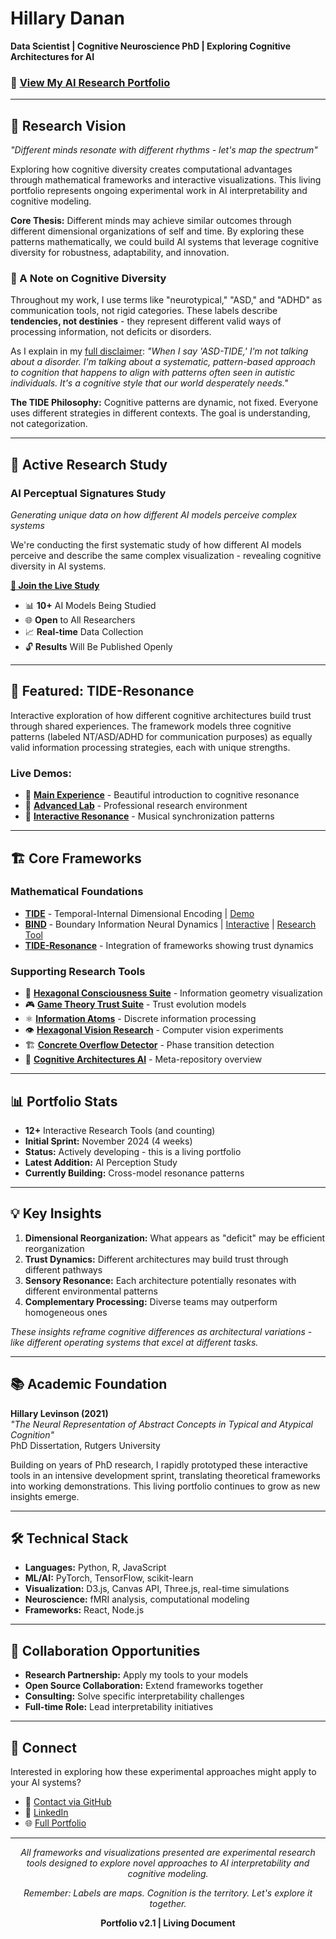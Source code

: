 # Hillary Danan
**Data Scientist | Cognitive Neuroscience PhD | Exploring Cognitive Architectures for AI**

### 🚀 [View My AI Research Portfolio](https://hillarydanan.github.io/TIDE-resonance/pitch.html)

---

## 🧠 Research Vision

*"Different minds resonate with different rhythms - let's map the spectrum"*

Exploring how cognitive diversity creates computational advantages through mathematical frameworks and interactive visualizations. This living portfolio represents ongoing experimental work in AI interpretability and cognitive modeling.

**Core Thesis:** Different minds may achieve similar outcomes through different dimensional organizations of self and time. By exploring these patterns mathematically, we could build AI systems that leverage cognitive diversity for robustness, adaptability, and innovation.

### 📝 A Note on Cognitive Diversity

Throughout my work, I use terms like "neurotypical," "ASD," and "ADHD" as communication tools, not rigid categories. These labels describe **tendencies, not destinies** - they represent different valid ways of processing information, not deficits or disorders. 

As I explain in my [full disclaimer](https://github.com/HillaryDanan/TIDE/blob/main/DISCLAIMER.md): *"When I say 'ASD-TIDE,' I'm not talking about a disorder. I'm talking about a systematic, pattern-based approach to cognition that happens to align with patterns often seen in autistic individuals. It's a cognitive style that our world desperately needs."*

**The TIDE Philosophy:** Cognitive patterns are dynamic, not fixed. Everyone uses different strategies in different contexts. The goal is understanding, not categorization.

---

## 🔬 Active Research Study

### **AI Perceptual Signatures Study** 
*Generating unique data on how different AI models perceive complex systems*

We're conducting the first systematic study of how different AI models perceive and describe the same complex visualization - revealing cognitive diversity in AI systems.

**[🔴 Join the Live Study](https://hillarydanan.github.io/TIDE-resonance/collect.html)**

- 📊 **10+** AI Models Being Studied
- 🌐 **Open** to All Researchers  
- 📈 **Real-time** Data Collection
- 🔓 **Results** Will Be Published Openly

---

## 🌟 Featured: TIDE-Resonance

Interactive exploration of how different cognitive architectures build trust through shared experiences. The framework models three cognitive patterns (labeled NT/ASD/ADHD for communication purposes) as equally valid information processing strategies, each with unique strengths.

### Live Demos:
- 🎵 **[Main Experience](https://hillarydanan.github.io/TIDE-resonance/)** - Beautiful introduction to cognitive resonance
- 🔬 **[Advanced Lab](https://hillarydanan.github.io/TIDE-resonance/advanced_explorer.html)** - Professional research environment
- 🎸 **[Interactive Resonance](https://hillarydanan.github.io/TIDE-resonance/interactive_resonance.html)** - Musical synchronization patterns

---

## 🏗️ Core Frameworks

### Mathematical Foundations
- **[TIDE](https://github.com/HillaryDanan/TIDE)** - Temporal-Internal Dimensional Encoding | [Demo](https://hillarydanan.github.io/TIDE/tide_interactive.html)
- **[BIND](https://github.com/HillaryDanan/BIND)** - Boundary Information Neural Dynamics | [Interactive](https://hillarydanan.github.io/BIND/bind_systems_interactive.html) | [Research Tool](https://hillarydanan.github.io/BIND/bind_research_tool.html)
- **[TIDE-Resonance](https://github.com/HillaryDanan/TIDE-resonance)** - Integration of frameworks showing trust dynamics

### Supporting Research Tools
- 🔷 **[Hexagonal Consciousness Suite](https://github.com/HillaryDanan/hexagonal-consciousness-suite)** - Information geometry visualization
- 🎮 **[Game Theory Trust Suite](https://github.com/HillaryDanan/game-theory-trust-suite)** - Trust evolution models
- ⚛️ **[Information Atoms](https://github.com/HillaryDanan/information-atoms)** - Discrete information processing
- 👁️ **[Hexagonal Vision Research](https://github.com/HillaryDanan/hexagonal-vision-research)** - Computer vision experiments
- 🏗️ **[Concrete Overflow Detector](https://github.com/HillaryDanan/concrete-overflow-detector)** - Phase transition detection
- 🧩 **[Cognitive Architectures AI](https://github.com/HillaryDanan/cognitive-architectures-ai)** - Meta-repository overview

---

## 📊 Portfolio Stats

- **12+** Interactive Research Tools (and counting)
- **Initial Sprint:** November 2024 (4 weeks)
- **Status:** Actively developing - this is a living portfolio
- **Latest Addition:** AI Perception Study
- **Currently Building:** Cross-model resonance patterns

---

## 💡 Key Insights

1. **Dimensional Reorganization:** What appears as "deficit" may be efficient reorganization
2. **Trust Dynamics:** Different architectures may build trust through different pathways  
3. **Sensory Resonance:** Each architecture potentially resonates with different environmental patterns
4. **Complementary Processing:** Diverse teams may outperform homogeneous ones

*These insights reframe cognitive differences as architectural variations - like different operating systems that excel at different tasks.*

---

## 📚 Academic Foundation

**Hillary Levinson (2021)**  
*"The Neural Representation of Abstract Concepts in Typical and Atypical Cognition"*  
PhD Dissertation, Rutgers University

Building on years of PhD research, I rapidly prototyped these interactive tools in an intensive development sprint, translating theoretical frameworks into working demonstrations. This living portfolio continues to grow as new insights emerge.

---

## 🛠️ Technical Stack

- **Languages:** Python, R, JavaScript
- **ML/AI:** PyTorch, TensorFlow, scikit-learn
- **Visualization:** D3.js, Canvas API, Three.js, real-time simulations
- **Neuroscience:** fMRI analysis, computational modeling
- **Frameworks:** React, Node.js

---

## 🤝 Collaboration Opportunities

- **Research Partnership:** Apply my tools to your models
- **Open Source Collaboration:** Extend frameworks together
- **Consulting:** Solve specific interpretability challenges
- **Full-time Role:** Lead interpretability initiatives

---

## 📮 Connect

Interested in exploring how these experimental approaches might apply to your AI systems?

- 📧 [Contact via GitHub](https://github.com/HillaryDanan)
- 🔗 [LinkedIn](#) <!-- Add your LinkedIn URL -->
- 🌐 [Full Portfolio](https://hillarydanan.github.io/TIDE-resonance/docs/pitch.html)

---

<div align="center">
  
*All frameworks and visualizations presented are experimental research tools designed to explore novel approaches to AI interpretability and cognitive modeling.*

*Remember: Labels are maps. Cognition is the territory. Let's explore it together.*

**Portfolio v2.1 | Living Document**

</div>
